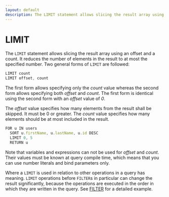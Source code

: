 ```yaml
---
layout: default
description: The LIMIT statement allows slicing the result array using anoffset and a count
---
```

LIMIT
=====

The `LIMIT` statement allows slicing the result array using an
offset and a count. It reduces the number of elements in the result to at most
the specified number. Two general forms of `LIMIT` are followed:

```js
LIMIT count
LIMIT offset, count
```

The first form allows specifying only the *count* value whereas the second form
allows specifying both *offset* and *count*. The first form is identical using
the second form with an *offset* value of *0*.

The *offset* value specifies how many elements from the result shall be
skipped. It must be 0 or greater. The *count* value specifies how many
elements should be at most included in the result.

```js
FOR u IN users
  SORT u.firstName, u.lastName, u.id DESC
  LIMIT 0, 5
  RETURN u
```

Note that variables and expressions can not be used for *offset* and *count*.
Their values must be known at query compile time, which means that you can
use number literals and bind parameters only.

Where a `LIMIT` is used in relation to other operations in a query has meaning.
`LIMIT` operations before `FILTER`s in particular can change the result
significantly, because the operations are executed in the order in which they
are written in the query. See [FILTER](operations-filter.html#order-of-operations) for a
detailed example.
 
